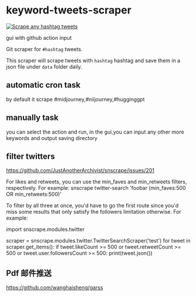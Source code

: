 # keyword-tweets-scraper

[![Scrape any hashtag tweets](https://github.com/ahmedshahriar/depression-tweets-scraper/actions/workflows/scrape.yml/badge.svg)](https://github.com/ahmedshahriar/depression-tweets-scraper/actions/workflows/scrape.yml)

gui  with github action input




Git scraper for `#hashtag` tweets.

This scraper will scrape  tweets with `hashtag` hashtag and save them in a json file under `data` folder daily.



##  automatic cron task
by default it scrape #midjourney,#niijourney,#hugginggpt

## manually task
you can select the action and run,
in the gui,you can input any other more keywords and output saving directory


## filter twitters

https://github.com/JustAnotherArchivist/snscrape/issues/201


For likes and retweets, you can use the min_faves and min_retweets filters, respectively. For example: snscrape twitter-search 'foobar (min_faves:500 OR min_retweets:500)'

To filter by all three at once, you'd have to go the first route since you'd miss some results that only satisfy the followers limitation otherwise. For example:

import snscrape.modules.twitter

scraper = snscrape.modules.twitter.TwitterSearchScraper('test')
for tweet in scraper.get_items():
	if tweet.likeCount >= 500 or tweet.retweetCount >= 500 or tweet.user.followersCount >= 500:
		print(tweet.json())
		


## Pdf 邮件推送

https://github.com/wanghaisheng/garss

